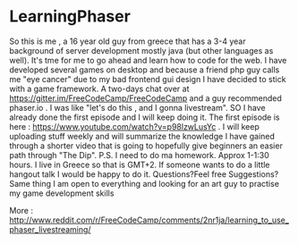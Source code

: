 LearningPhaser
==============

So this is me , a 16 year old guy from greece that has a 3-4 year background of server development mostly java (but other languages as well). It's tme for me to go ahead and learn how to code for the web. I have developed several games on desktop and because a friend php guy calls me "eye cancer" due to my bad frontend gui design I have decided to stick with a game framework. A two-days chat over at https://gitter.im/FreeCodeCamp/FreeCodeCamp and a guy recommended phaser.io . I was like "let's do this , and I gonna livestream". SO I have already done the first episode and I will keep doing it. The first episode is here : https://www.youtube.com/watch?v=p98lzwLusYc . I will keep uploading stuff weekly and will summarize the knowledge I have gained through a shorter video that is going to hopefully give beginners an easier path through "The Dip".
P.S. I need to do ma homework. Approx 1-1:30 hours. I live in Greece so that is GMT+2.
If someone wants to do a little hangout talk I would be happy to do it. Questions?Feel free Suggestions?Same thing I am open to everything and looking for an art guy to practise my game development skills

More : http://www.reddit.com/r/FreeCodeCamp/comments/2nr1ja/learning_to_use_phaser_livestreaming/
